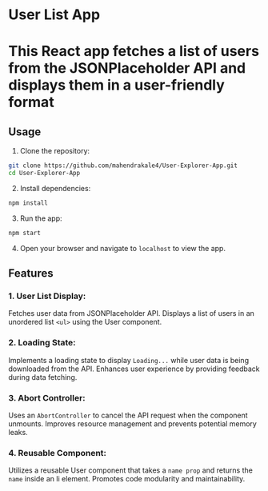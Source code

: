 # User List App

# This React app fetches a list of users from the JSONPlaceholder API and displays them in a user-friendly format

## Usage
1. Clone the repository:
```bash
git clone https://github.com/mahendrakale4/User-Explorer-App.git
cd User-Explorer-App
```
2. Install dependencies:
```bash
npm install
```
3. Run the app:
```bash
npm start
```
4. Open your browser and navigate to `localhost` to view the app.

## Features

### 1. User List Display:
Fetches user data from JSONPlaceholder API.
Displays a list of users in an unordered list `<ul>` using the User component.

### 2. Loading State:
Implements a loading state to display `Loading...` while user data is being downloaded from the API.
Enhances user experience by providing feedback during data fetching.

### 3. Abort Controller:
Uses an `AbortController` to cancel the API request when the component unmounts.
Improves resource management and prevents potential memory leaks.

### 4. Reusable Component:
Utilizes a reusable User component that takes a `name prop` and returns the `name` inside an li element.
Promotes code modularity and maintainability.
